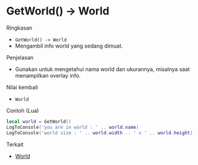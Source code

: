 # GetWorld() -> World

Ringkasan
- `GetWorld() -> World`
- Mengambil info world yang sedang dimuat.

Penjelasan
- Gunakan untuk mengetahui nama world dan ukurannya, misalnya saat menampilkan overlay info.

Nilai kembali
- `World`

Contoh (Lua)
```lua
local world = GetWorld()
LogToConsole('you are in world : ' .. world.name)
LogToConsole('world size : ' .. world.width .. ' x ' .. world.height)
```

Terkait
- [World](../structures/World.md)
